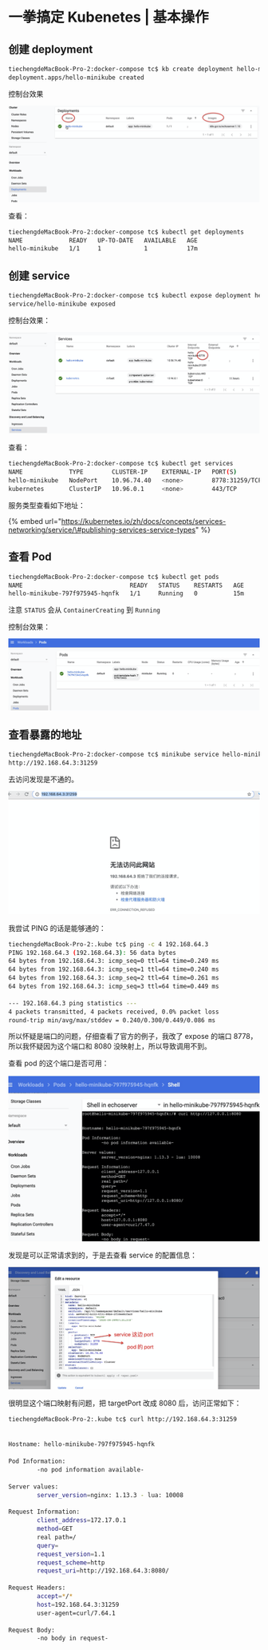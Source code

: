 # 一拳搞定 Kubenetes \| 基本操作

## 创建 deployment

```bash
tiechengdeMacBook-Pro-2:docker-compose tc$ kb create deployment hello-minikube --image=k8s.gcr.io/echoserver:1.10
deployment.apps/hello-minikube created
```

控制台效果

![](../../.gitbook/assets/image%20%2816%29.png)

查看：

```bash
tiechengdeMacBook-Pro-2:docker-compose tc$ kubectl get deployments
NAME             READY   UP-TO-DATE   AVAILABLE   AGE
hello-minikube   1/1     1            1           17m
```

## 创建 service

```bash
tiechengdeMacBook-Pro-2:docker-compose tc$ kubectl expose deployment hello-minikube --type=NodePort --port=8778
service/hello-minikube exposed
```

控制台效果：

![](../../.gitbook/assets/image%20%2811%29.png)

查看：

```bash
tiechengdeMacBook-Pro-2:docker-compose tc$ kubectl get services
NAME             TYPE        CLUSTER-IP    EXTERNAL-IP   PORT(S)          AGE
hello-minikube   NodePort    10.96.74.40   <none>        8778:31259/TCP   5m41s
kubernetes       ClusterIP   10.96.0.1     <none>        443/TCP          22h
```

服务类型查看如下地址：

{% embed url="https://kubernetes.io/zh/docs/concepts/services-networking/service/\#publishing-services-service-types" %}

## 查看 Pod

```bash
tiechengdeMacBook-Pro-2:docker-compose tc$ kubectl get pods
NAME                              READY   STATUS    RESTARTS   AGE
hello-minikube-797f975945-hqnfk   1/1     Running   0          15m
```

注意 `STATUS` 会从 `ContainerCreating`  到 `Running`

控制台效果：

![](../../.gitbook/assets/image%20%2813%29.png)

## 查看暴露的地址

```bash
tiechengdeMacBook-Pro-2:docker-compose tc$ minikube service hello-minikube --url
http://192.168.64.3:31259
```

去访问发现是不通的。

![](../../.gitbook/assets/image%20%2812%29.png)

我尝试 PING 的话是能够通的：

```bash
tiechengdeMacBook-Pro-2:.kube tc$ ping -c 4 192.168.64.3
PING 192.168.64.3 (192.168.64.3): 56 data bytes
64 bytes from 192.168.64.3: icmp_seq=0 ttl=64 time=0.249 ms
64 bytes from 192.168.64.3: icmp_seq=1 ttl=64 time=0.240 ms
64 bytes from 192.168.64.3: icmp_seq=2 ttl=64 time=0.261 ms
64 bytes from 192.168.64.3: icmp_seq=3 ttl=64 time=0.449 ms

--- 192.168.64.3 ping statistics ---
4 packets transmitted, 4 packets received, 0.0% packet loss
round-trip min/avg/max/stddev = 0.240/0.300/0.449/0.086 ms
```

所以怀疑是端口的问题，仔细查看了官方的例子，我改了 expose 的端口 8778，所以我怀疑因为这个端口和 8080 没映射上，所以导致调用不到。

查看 pod 的这个端口是否可用：

![](../../.gitbook/assets/image%20%2810%29.png)

发现是可以正常请求到的，于是去查看 service 的配置信息：

![](../../.gitbook/assets/image%20%2814%29.png)

很明显这个端口映射有问题，把 targetPort 改成 8080 后，访问正常如下：

```bash
tiechengdeMacBook-Pro-2:.kube tc$ curl http://192.168.64.3:31259


Hostname: hello-minikube-797f975945-hqnfk

Pod Information:
        -no pod information available-

Server values:
        server_version=nginx: 1.13.3 - lua: 10008

Request Information:
        client_address=172.17.0.1
        method=GET
        real path=/
        query=
        request_version=1.1
        request_scheme=http
        request_uri=http://192.168.64.3:8080/

Request Headers:
        accept=*/*
        host=192.168.64.3:31259
        user-agent=curl/7.64.1

Request Body:
        -no body in request-
```



